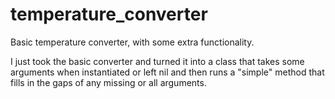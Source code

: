 # temperature_converter
Basic temperature converter, with some extra functionality.


I just took the basic converter and turned it into a class that takes some arguments when instantiated or left nil and then runs a "simple" method that fills in the gaps of any missing or all arguments.
